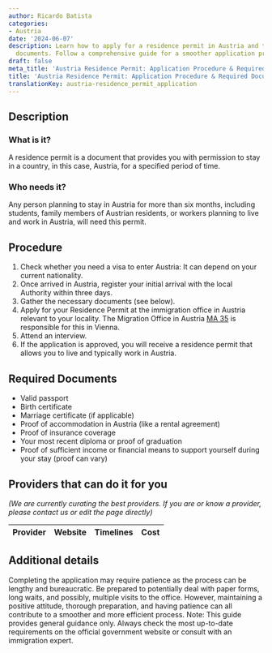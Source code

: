 ```yaml
---
author: Ricardo Batista
categories:
- Austria
date: '2024-06-07'
description: Learn how to apply for a residence permit in Austria and the required
  documents. Follow a comprehensive guide for a smoother application process.
draft: false
meta_title: 'Austria Residence Permit: Application Procedure & Required Documents'
title: 'Austria Residence Permit: Application Procedure & Required Documents'
translationKey: austria-residence_permit_application
---
```



## Description
### What is it?
A residence permit is a document that provides you with permission to stay in a country, in this case, Austria, for a specified period of time. 

### Who needs it?
Any person planning to stay in Austria for more than six months, including students, family members of Austrian residents, or workers planning to live and work in Austria, will need this permit.

## Procedure
1. Check whether you need a visa to enter Austria: It can depend on your current nationality.
2. Once arrived in Austria, register your initial arrival with the local Authority within three days.
3. Gather the necessary documents (see below).
4. Apply for your Residence Permit at the immigration office in Austria relevant to your locality. The Migration Office in Austria [MA 35](http://www.wien.gv.at/english/) is responsible for this in Vienna.
5. Attend an interview.
6. If the application is approved, you will receive a residence permit that allows you to live and typically work in Austria.

## Required Documents
- Valid passport
- Birth certificate
- Marriage certificate (if applicable)
- Proof of accommodation in Austria (like a rental agreement)
- Proof of insurance coverage
- Your most recent diploma or proof of graduation
- Proof of sufficient income or financial means to support yourself during your stay (proof can vary)

## Providers that can do it for you

_(We are currently curating the best providers. If you are or know a provider, please contact us or edit the page directly)_

| Provider        |     Website     |     Timelines    |       Cost      |
| --------------- | --------------- |  :-------------: | :-------------: |

## Additional details
Completing the application may require patience as the process can be lengthy and bureaucratic. Be prepared to potentially deal with paper forms, long waits, and possibly, multiple visits to the office. However, maintaining a positive attitude, thorough preparation, and having patience can all contribute to a smoother and more efficient process.
Note: This guide provides general guidance only. Always check the most up-to-date requirements on the official government website or consult with an immigration expert.